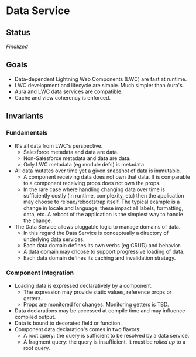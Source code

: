 # Data Service

## Status

_Finalized_

## Goals

* Data-dependent Lightning Web Components (LWC) are fast at runtime.
* LWC development and lifecycle are simple. Much simpler than Aura's.
* Aura and LWC data services are compatible.
* Cache and view coherency is enforced.

## Invariants

### Fundamentals

* It's all data from LWC's perspective.
  * Salesforce metadata and data are data.
  * Non-Salesforce metadata and data are data.
  * Only LWC metadata (eg module defs) is metadata.
* All data mutates over time yet a given snapshot of data is immutable.
  * A component receiving data does not own that data. It is comparable to a component receiving props does not own the props.
  * In the rare case where handling changing data over time is sufficiently costly (in runtime, complexity, etc) then the application may choose to reload/rebootstrap itself. The typical example is a change in locale and language; these impact all labels, formatting, data, etc. A reboot of the application is the simplest way to handle the change.
* The Data Service allows pluggable logic to manage domains of data.
  * In this regard the Data Service is conceptually a directory of underlying data services.
  * Each data domain defines its own verbs (eg CRUD) and behavior.
  * A data domain may choose to support progressive loading of data.
  * Each data domain defines its caching and invalidation strategy.

### Component Integration

* Loading data is expressed declaratively by a component.
  * The expression may provide static values, reference props or getters.
  * Props are monitored for changes. Monitoring getters is TBD.
* Data declarations may be accessed at compile time and may influence compiled output.
* Data is bound to decorated field or function.
* Component data declaration's comes in two flavors:
  * A root query: the query is sufficient to be resolved by a data service.
  * A fragment query: the query is insufficient. It must be *rolled up* to a root query.
